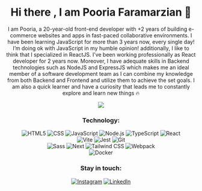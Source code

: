 <h1 align="center">Hi there , I am Pooria Faramarzian 👋</h1>

<p align="center">
I am Pooria, a 20-year-old front-end developer with +2 years of building e-commerce websites and apps in fast-paced collaborative environments.
I have been learning JavaScript for more than 3 years now, every single day! I’m doing ok with JavaScript in my humble opinion!
additionally, I like to think that I specialized in ReactJS. I’ve been working professionally as React developer for 2 years now.
Moreover, I have adequate skills in Backend technologies such as NodeJS and ExpressJS which makes me an ideal member of a software development team as I can combine my knowledge from both Backend and Frontend and utilize them to achieve the set goals.
I am also a quick learner and have a curiosity that leads me to constantly explore and learn new things 🔥

<p>

<p align="center">
  <img src="https://github-readme-stats.vercel.app/api?username=pooridev&show_icons=true&theme=dark"/> 
</p>

<div align="center">
  
  ### Technology:
![HTML5](https://img.shields.io/badge/-HTML5-000?&logo=html5&logoColor=E34F26)
![CSS](https://img.shields.io/badge/-CSS-000?&logo=css3&logoColor=1572B6)
![JavaScript](https://img.shields.io/badge/-JavaScript-000?&logo=JavaScript&logoColor=ddc508)
![Node.js](https://img.shields.io/badge/-Node-000?&logo=node.js)
![TypeScript](https://img.shields.io/badge/-TypeScript-000?&logo=TypeScript&logoColor=007ACC)
![React](https://img.shields.io/badge/-React-000?&logo=React)
  <br/>
![Vite](https://img.shields.io/badge/-Vite-000?&logo=Vite)
![Jest](https://img.shields.io/badge/-Jest-000?&logo=Jest&logoColor=C21325)
![Git](https://img.shields.io/badge/-Git-000?&logo=git)
  <br/>
![Sass](https://img.shields.io/badge/-Sass-000?&logo=Sass)
![Next](https://img.shields.io/badge/-Next-000?&logo=Next.js)
![Tailwind CSS](https://img.shields.io/badge/-tailwindcss-000?&logo=tailwindcss)
![Webpack](https://img.shields.io/badge/-Webpack-000?&logo=Webpack)
  <br/>
![Docker](https://img.shields.io/badge/-Docker-000?&logo=Docker)
  
### Stay in touch:
[![Instagram](https://img.shields.io/badge/-Instagram-000?&logo=Instagram)](https://www.instagram.com/this.pooria/)
[![LinkedIn](https://img.shields.io/badge/-LinkedIn-000?&logo=LinkedIn&logoColor=0077B5)](https://linkedin.com/in/faramarzian)
<!-- [![twitter](https://img.shields.io/badge/-Twitter-000?&logo=Twitter)](https://twitter.com/pooridev) -->
